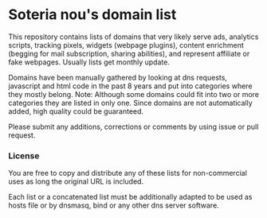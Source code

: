 # Soteria nou's domain list

This repository contains lists of domains that very likely serve ads, analytics scripts, tracking pixels, widgets (webpage plugins), content enrichment (begging for mail subscription, sharing abilities), and represent affiliate or fake webpages. Usually lists get monthly update.

Domains have been manually gathered by looking at dns requests, javascript and html code in the past 8 years and put into categories where they mostly belong. Note: Although some domains could fit into two or more categories they are listed in only one. Since domains are not automatically added, high quality could be guaranteed.

Please submit any additions, corrections or comments by using issue or pull request.

### License
You are free to copy and distribute any of these lists for non-commercial uses as long the original URL is included.

Each list or a concatenated list must be additionally adapted to be used as hosts file or by dnsmasq, bind or any other dns server software.
